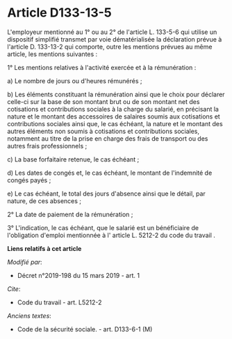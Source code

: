 # Article D133-13-5

L'employeur mentionné au 1° ou au 2° de l'article L. 133-5-6 qui utilise un dispositif simplifié transmet par voie
dématérialisée la déclaration prévue à l'article D. 133-13-2 qui comporte, outre les mentions prévues au même article, les
mentions suivantes :

1° Les mentions relatives à l'activité exercée et à la rémunération :

a) Le nombre de jours ou d'heures rémunérés ;

b) Les éléments constituant la rémunération ainsi que le choix pour déclarer celle-ci sur la base de son montant brut ou de
son montant net des cotisations et contributions sociales à la charge du salarié, en précisant la nature et le montant des
accessoires de salaires soumis aux cotisations et contributions sociales ainsi que, le cas échéant, la nature et le montant
des autres éléments non soumis à cotisations et contributions sociales, notamment au titre de la prise en charge des frais de
transport ou des autres frais professionnels ;

c) La base forfaitaire retenue, le cas échéant ;

d) Les dates de congés et, le cas échéant, le montant de l'indemnité de congés payés ;

e) Le cas échéant, le total des jours d'absence ainsi que le détail, par nature, de ces absences ;

2° La date de paiement de la rémunération ;

3° L'indication, le cas échéant, que le salarié est un bénéficiaire de l'obligation d'emploi mentionnée à l' article L.
5212-2 du code du travail .

**Liens relatifs à cet article**

_Modifié par_:

  - Décret n°2019-198 du 15 mars 2019 - art. 1

_Cite_:

  - Code du travail - art. L5212-2

_Anciens textes_:

  - Code de la sécurité sociale. - art. D133-6-1 (M)
